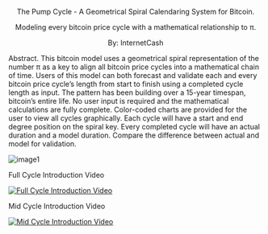<p align="center">
The Pump Cycle - A Geometrical Spiral Calendaring System for Bitcoin.  
<p align="center">  
Modeling every bitcoin price cycle with a mathematical relationship to π.
<p align="center">
By: InternetCash
</p>
Abstract. This bitcoin model uses a geometrical spiral representation of the number π as a key to align all bitcoin price cycles into a mathematical chain of time. Users of this model can both forecast and validate each and every bitcoin price cycle’s length from start to finish using a completed cycle length as input. The pattern has been building over a 15-year timespan, bitcoin’s entire life. No user input is required and the mathematical calculations are fully complete. Color-coded charts are provided for the user to view all cycles graphically. Each cycle will have a start and end degree position on the spiral key. Every completed cycle will have an actual duration and a model duration. Compare the difference between actual and model for validation.

<p>
  
![image1](https://github.com/user-attachments/assets/e83c996a-f7b8-42c7-868d-a69be6d1eefb)

</p>

Full Cycle Introduction Video
>
[![Full Cycle Introduction Video](https://img.youtube.com/vi/LexmVimKUO4/0.jpg)](https://youtu.be/LexmVimKUO4)


Mid Cycle Introduction Video
>
[![Mid Cycle Introduction Video](https://img.youtube.com/vi/0ZtPRDrCKqY/0.jpg)](https://youtu.be/0ZtPRDrCKqY)
